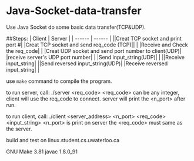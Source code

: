 # Java-Socket-data-transfer
Use Java Socket do some basic data transfer(TCP&amp;UDP).

##Steps: 
| Client | Server |
| ------ | ------ |
||Creat TCP socket and print port #|
|Creat TCP socket and send req_code (TCP)||
| |Receive and Check the req_code|
| |Creat UDP socket and send port number to client(UDP)|
|receive server's UDP port number| |
|Send input_string(UDP)| |
||Receive input_string|
||Send reversed input_string(UDP)|
|Receive reversed input_string| |


use `make` command to compile the program.

to run server, call: ./server <req_code>
<req_code> can be any integer, client will use the req_code to connect.
server will print the <n_port> after run.

to run client, call: ./client <server_address> <n_port> <req_code> <input_string>
<n_port> is print on server
the <req_code> must same as the server.


build and test on linux.student.cs.uwaterloo.ca

GNU Make 3.81
javac 1.8.0_91

